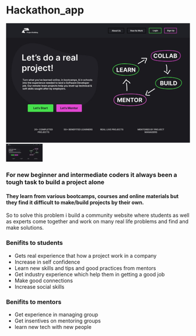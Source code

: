 # Hackathon_app

![Home Page Of Application](images/home_page.jpg "Home Page Of The Web Application")
<img
  src="Home-page.jpg"
  alt="Alt text"
  title="Optional title"
  style="display: inline-block; margin: 0 auto; max-width: 100px">

### For new beginner and intermediate coders it always been a tough task to build a project alone

#### They learn from various bootcamps, courses and online materials but they find it difficult to make/build projects by their own.

So to solve this problem i build a community website where students as well as experts come together and work on many real life problems and find and make solutions.

### Benifits to students
- Gets real experience that how a project work in a company
- Increase in self confidence 
- Learn new skills and tips and good practices from mentors
- Get industry experience which help them in getting a good job
- Make good connections
- Increase social skills

### Benifits to mentors
- Get experience in managing group
- Get insentives on mentoring groups
- learn new tech with new people
